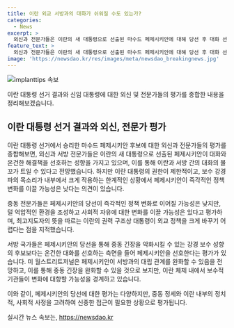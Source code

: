 ```yaml
---
title: 이란 외교 서방과의 대화가 쉬워질 수도 있는가?
categories:
  - News
excerpt: >
  외신과 전문가들은 이란의 새 대통령으로 선출된 마수드 페제시키안에 대해 당선 후 대화 선호와 유연성을 주목하며, 이란 내부 구조와 보수 강경파의 영향 등에 대해 분석하고 있다. 페제시키안의 당선으로 인한 정책 변화에 대한 기대와 실제 가능성을 언급하며, 사회적 변화와 외교정책에 대한 전망을 제시하고 있다. 또한, 서방 국가들의 입장과 관련하여 페제시키안의 당선이 중동 정세와 양국 간 관계에 미칠 영향에 대해 논의하고 있다.
feature_text: >
  외신과 전문가들은 이란의 새 대통령으로 선출된 마수드 페제시키안에 대해 당선 후 대화 선호와 유연성을 주목하며, 이란 내부 구조와 보수 강경파의 영향 등에 대해 분석하고 있다. 페제시키안의 당선으로 인한 정책 변화에 대한 기대와 실제 가능성을 언급하며, 사회적 변화와 외교정책에 대한 전망을 제시하고 있다. 또한, 서방 국가들의 입장과 관련하여 페제시키안의 당선이 중동 정세와 양국 간 관계에 미칠 영향에 대해 논의하고 있다.
image: 'https://newsdao.kr/res/images/meta/newsdao_breakingnews.jpg'
---
```


<p><img src="https://newsdao.kr/res/images/meta/newsdao_breakingnews.jpg" alt="implanttips 속보" /></p>

<p>이란 대통령 선거 결과와 신임 대통령에 대한 외신 및 전문가들의 평가를 종합한 내용을 정리해보겠습니다. </p>

<h2 data-ke-size="size26">이란 대통령 선거 결과와 외신, 전문가 평가</h2>

<p>이란 대통령 선거에서 승리한 마수드 페제시키안 후보에 대한 외신과 전문가들의 평가를 종합해보면, 외신과 서방 전문가들은 이란의 새 대통령으로 선출된 페제시키안이 대화와 온건한 해결책을 선호하는 성향을 가지고 있으며, 이를 통해 이란과 서방 간의 대화의 물꼬가 트일 수 있다고 전망했습니다. 하지만 이란 대통령의 권한이 제한적이고, 보수 강경파의 목소리가 내부에서 크게 작용하는 한계적인 상황에서 페제시키안이 즉각적인 정책 변화를 이끌 가능성은 낮다는 의견이 있습니다. </p>

<p>중동 전문가들은 페제시키안의 당선이 즉각적인 정책 변화로 이어질 가능성은 낮지만, 덜 억압적인 환경을 조성하고 사회적 자유에 대한 변화를 이끌 가능성은 있다고 평가하며, 최고지도자의 뜻을 따르는 이란의 권력 구조상 대통령이 외교 정책을 크게 바꾸기 어렵다는 점을 지적했습니다. </p>

<p>서방 국가들은 페제시키안의 당선을 통해 중동 긴장을 악화시킬 수 있는 강경 보수 성향의 후보보다는 온건한 대화를 선호하는 측면을 들어 페제시키안을 선호한다는 평가가 있습니다. 미 월스트리트저널은 페제시키안이 서방과의 대립 관계를 완화할 수 있음을 전망하고, 이를 통해 중동 긴장을 완화할 수 있을 것으로 보지만, 이란 체제 내에서 보수적 기관들이 변화에 대항할 가능성을 경계하고 있습니다.</p>

<p>이와 같이, 페제시키안의 당선에 대한 평가는 다양하지만, 중동 정세와 이란 내부의 정치적, 사회적 사정을 고려하여 신중한 접근이 필요한 상황으로 평가됩니다.</p>
실시간 뉴스 속보는, <a href="https://newsdao.kr" rel="dofollow">https://newsdao.kr</a>


